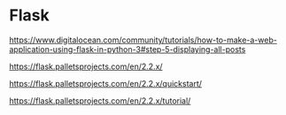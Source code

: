 # Flask

https://www.digitalocean.com/community/tutorials/how-to-make-a-web-application-using-flask-in-python-3#step-5-displaying-all-posts

https://flask.palletsprojects.com/en/2.2.x/

https://flask.palletsprojects.com/en/2.2.x/quickstart/

https://flask.palletsprojects.com/en/2.2.x/tutorial/
